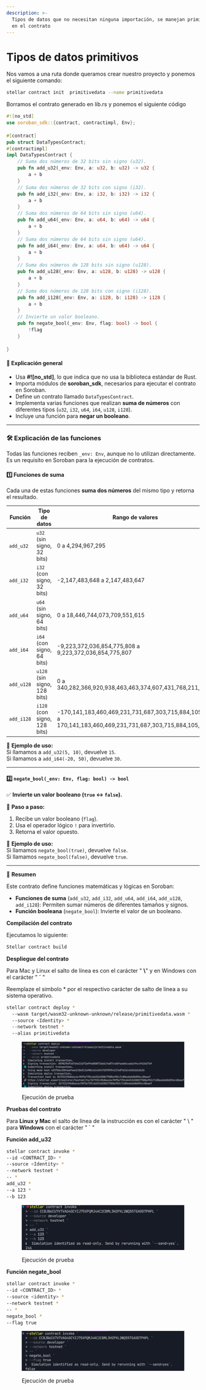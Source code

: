 ```yaml
---
description: >-
  Tipos de datos que no necesitan ninguna importación, se manejan primitivamente
  en el contrato
---
```


# Tipos de datos primitivos

Nos vamos a una ruta donde queramos crear nuestro proyecto y ponemos el siguiente comando:

```bash
stellar contract init  primitivedata --name primitivedata
```

Borramos el contrato generado en  lib.rs y ponemos el siguiente código

```rust
#![no_std]
use soroban_sdk::{contract, contractimpl, Env};

#[contract]
pub struct DataTypesContract;
#[contractimpl]
impl DataTypesContract {
    // Suma dos números de 32 bits sin signo (u32).
    pub fn add_u32(_env: Env, a: u32, b: u32) -> u32 {
        a + b
    }
    // Suma dos números de 32 bits con signo (i32).
    pub fn add_i32(_env: Env, a: i32, b: i32) -> i32 {
        a + b
    }
    // Suma dos números de 64 bits sin signo (u64).
    pub fn add_u64(_env: Env, a: u64, b: u64) -> u64 {
        a + b
    }
    // Suma dos números de 64 bits sin signo (u64).
    pub fn add_i64(_env: Env, a: u64, b: u64) -> u64 {
        a + b
    }
    // Suma dos números de 128 bits sin signo (u128).
    pub fn add_u128(_env: Env, a: u128, b: u128) -> u128 {
        a + b
    }
    // Suma dos números de 128 bits con signo (i128).
    pub fn add_i128(_env: Env, a: i128, b: i128) -> i128 {
        a + b
    }
    // Invierte un valor booleano.
    pub fn negate_bool(_env: Env, flag: bool) -> bool {
        !flag
    }

}

```

#### 📌 **Explicación general**

* Usa **#!\[no\_std]**, lo que indica que no usa la biblioteca estándar de Rust.
* Importa módulos de **soroban\_sdk**, necesarios para ejecutar el contrato en Soroban.
* Define un contrato llamado `DataTypesContract`.
* Implementa varias funciones que realizan **suma de números** con diferentes tipos (`u32`, `i32`, `u64`, `i64`, `u128`, `i128`).
* Incluye una función para **negar un booleano**.

***

### 🛠 **Explicación de las funciones**

Todas las funciones reciben `_env: Env`, aunque no lo utilizan directamente. Es un requisito en Soroban para la ejecución de contratos.

#### 1️⃣ **Funciones de suma**

Cada una de estas funciones **suma dos números** del mismo tipo y retorna el resultado.

| **Función** | **Tipo de datos**            | **Rango de valores**                                                                                       |
| ----------- | ---------------------------- | ---------------------------------------------------------------------------------------------------------- |
| `add_u32`   | `u32` (sin signo, 32 bits)   | 0 a 4,294,967,295                                                                                          |
| `add_i32`   | `i32` (con signo, 32 bits)   | -2,147,483,648 a 2,147,483,647                                                                             |
| `add_u64`   | `u64` (sin signo, 64 bits)   | 0 a 18,446,744,073,709,551,615                                                                             |
| `add_i64`   | `i64` (con signo, 64 bits)   | -9,223,372,036,854,775,808 a 9,223,372,036,854,775,807                                                     |
| `add_u128`  | `u128` (sin signo, 128 bits) | 0 a 340,282,366,920,938,463,463,374,607,431,768,211,455                                                    |
| `add_i128`  | `i128` (con signo, 128 bits) | -170,141,183,460,469,231,731,687,303,715,884,105,728 a 170,141,183,460,469,231,731,687,303,715,884,105,727 |

📌 **Ejemplo de uso:**\
Si llamamos a `add_u32(5, 10)`, devuelve `15`.\
Si llamamos a `add_i64(-20, 50)`, devuelve `30`.

***

#### 2️⃣ **`negate_bool(_env: Env, flag: bool) -> bool`**

✅ **Invierte un valor booleano (`true` ↔ `false`).**

📌 **Paso a paso:**

1. Recibe un valor booleano (`flag`).
2. Usa el operador lógico `!` para invertirlo.
3. Retorna el valor opuesto.

📌 **Ejemplo de uso:**\
Si llamamos `negate_bool(true)`, devuelve `false`.\
Si llamamos `negate_bool(false)`, devuelve `true`.

***

📌 **Resumen**

Este contrato define funciones matemáticas y lógicas en Soroban:

* **Funciones de suma** (`add_u32`, `add_i32`, `add_u64`, `add_i64`, `add_u128`, `add_i128`): Permiten sumar números de diferentes tamaños y signos.
* **Función booleana** (`negate_bool`): Invierte el valor de un booleano.

**Compilación del contrato**

Ejecutamos lo siguiente:

```bash
Stellar contract build
```

**Despliegue del contrato**

Para Mac y Linux el salto de línea es con el carácter " **\\**" y en Windows con el carácter " **´** "

Reemplaze el simbolo \* por el respectivo carácter de salto de linea a su sistema operativo.

```bash
stellar contract deploy *
  --wasm target/wasm32-unknown-unknown/release/primitivedata.wasm *
  --source <Identity> *
  --network testnet *
  --alias primitivedata
```

<figure><img src="../../.gitbook/assets/image (3) (1).png" alt=""><figcaption><p>Ejecución de prueba</p></figcaption></figure>

**Pruebas del contrato**

Para **Linux y Mac** el salto de línea de la instrucción es con el carácter " \ " para **Windows** con el carácter " \` "

**Función add\_u32**

```bash
stellar contract invoke *
--id <CONTRACT_ID> *
--source <Identity> *
--network testnet *
-- *
add_u32 *
--a 123 *
--b 123
```

<figure><img src="../../.gitbook/assets/image (1) (1) (1).png" alt=""><figcaption><p>Ejecución de prueba</p></figcaption></figure>

**Función negate\_bool**

```bash
stellar contract invoke *
--id <CONTRACT_ID> *
--source <identity> *
--network testnet *
-- *
negate_bool *
--flag true
```

<figure><img src="../../.gitbook/assets/image (2) (1) (1).png" alt=""><figcaption><p>Ejecución de prueba</p></figcaption></figure>
